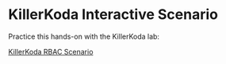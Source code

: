 # KillerKoda Interactive Scenario

Practice this hands-on with the KillerKoda lab:

[KillerKoda RBAC Scenario](https://killercoda.com/chadmcrowell/course/cka/create-role)
